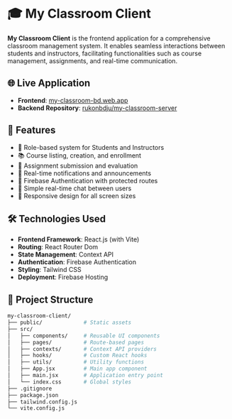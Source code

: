 # 🎓 My Classroom Client

**My Classroom Client** is the frontend application for a comprehensive classroom management system. It enables seamless interactions between students and instructors, facilitating functionalities such as course management, assignments, and real-time communication.

## 🌐 Live Application

- **Frontend**: [my-classroom-bd.web.app](https://my-classroom-bd.web.app)
- **Backend Repository**: [rukonbdju/my-classroom-server](https://github.com/rukonbdju/my-classroom-server)

## 🚀 Features

- 👥 Role-based system for Students and Instructors
- 📚 Course listing, creation, and enrollment
- 📝 Assignment submission and evaluation
- 🔔 Real-time notifications and announcements
- 🔐 Firebase Authentication with protected routes
- 💬 Simple real-time chat between users
- 📱 Responsive design for all screen sizes

## 🛠️ Technologies Used

- **Frontend Framework**: React.js (with Vite)
- **Routing**: React Router Dom
- **State Management**: Context API
- **Authentication**: Firebase Authentication
- **Styling**: Tailwind CSS
- **Deployment**: Firebase Hosting

## 📁 Project Structure

```bash
my-classroom-client/
├── public/             # Static assets
├── src/
│   ├── components/     # Reusable UI components
│   ├── pages/          # Route-based pages
│   ├── contexts/       # Context API providers
│   ├── hooks/          # Custom React hooks
│   ├── utils/          # Utility functions
│   ├── App.jsx         # Main app component
│   ├── main.jsx        # Application entry point
│   └── index.css       # Global styles
├── .gitignore
├── package.json
├── tailwind.config.js
└── vite.config.js

